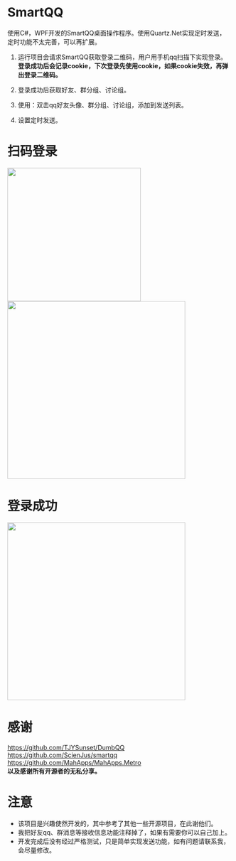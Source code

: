 # SmartQQ
  使用C#，WPF开发的SmartQQ桌面操作程序。使用Quartz.Net实现定时发送，定时功能不太完善，可以再扩展。

1. 运行项目会请求SmartQQ获取登录二维码，用户用手机qq扫描下实现登录。  
**登录成功后会记录cookie，下次登录先使用cookie，如果cookie失效，再弹出登录二维码。**

2. 登录成功后获取好友、群分组、讨论组。

3. 使用：双击qq好友头像、群分组、讨论组，添加到发送列表。

4. 设置定时发送。

# 扫码登录
<div>
<img src="https://github.com/xjt927/SmartQQ/blob/master/%E8%AF%B4%E6%98%8E%E5%9B%BE%E7%89%87/TIM%E6%88%AA%E5%9B%BE20180320174033.jpg" height="300">
<img src="https://github.com/xjt927/SmartQQ/blob/master/%E8%AF%B4%E6%98%8E%E5%9B%BE%E7%89%87/%E5%BE%AE%E4%BF%A1%E5%9B%BE%E7%89%87_20180320174303.jpg" height="400">
</div>  

#  登录成功
<img src="https://github.com/xjt927/SmartQQ/blob/master/%E8%AF%B4%E6%98%8E%E5%9B%BE%E7%89%87/%E5%BE%AE%E4%BF%A1%E5%9B%BE%E7%89%87_20180320175816.png" height="400"> 

#  感谢
https://github.com/TJYSunset/DumbQQ  
https://github.com/ScienJus/smartqq  
https://github.com/MahApps/MahApps.Metro  
 **以及感谢所有开源者的无私分享。**

# 注意
- 该项目是兴趣使然开发的，其中参考了其他一些开源项目，在此谢他们。  
- 我把好友qq、群消息等接收信息功能注释掉了，如果有需要你可以自己加上。
- 开发完成后没有经过严格测试，只是简单实现发送功能，如有问题请联系我，会尽量修改。
